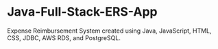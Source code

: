 # Java-Full-Stack-ERS-App
Expense Reimbursement System created using Java, JavaScript, HTML, CSS, JDBC, AWS RDS, and PostgreSQL.
